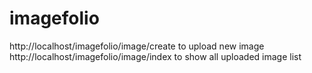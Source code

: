 # imagefolio
http://localhost/imagefolio/image/create
to upload new image
http://localhost/imagefolio/image/index
to show all uploaded image list
